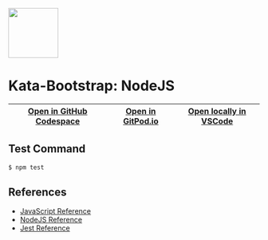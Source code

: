 
<img width="100px" src="https://cdn.jsdelivr.net/gh/devicons/devicon/icons/nodejs/nodejs-original.svg" /></a>
# Kata-Bootstrap: NodeJS

| [Open in GitHub Codespace](https://github.com/codespaces/new?hide_repo_select=true&repo=rradczewski%2Fkata-bootstraps&ref=nodejs) | [Open in GitPod.io](https://gitpod.io/#https://github.com/rradczewski/kata-bootstraps/tree/nodejs) | [Open locally in VSCode](https://rradczewski.github.io/kata-bootstraps/redirect.html?url=vscode%3A%2F%2Fvscode.git%2Fclone%3Furl%3Dhttps%253A%252F%252Fgithub.com%252Frradczewski%252Fkata-bootstraps.git%26ref%3Dnodejs) |
|---|---|---|

## Test Command

```sh
$ npm test
```

## References

- [JavaScript Reference](https://developer.mozilla.org/en-US/docs/Web/JavaScript/Reference)
- [NodeJS Reference](https://nodejs.org/api/)
- [Jest Reference](https://jestjs.io/docs/getting-started)
